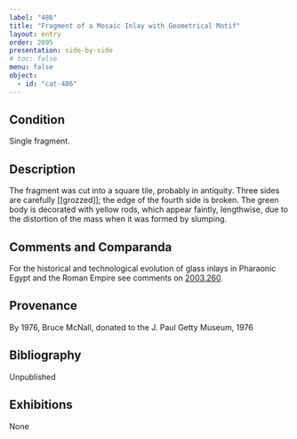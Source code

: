 ```yaml
---
label: "486"
title: "Fragment of a Mosaic Inlay with Geometrical Motif"
layout: entry
order: 2095
presentation: side-by-side
# toc: false
menu: false
object:
  - id: "cat-486"
---
```


## Condition

Single fragment.

## Description

The fragment was cut into a square tile, probably in antiquity. Three sides are carefully [[grozzed]]; the edge of the fourth side is broken. The green body is decorated with yellow rods, which appear faintly, lengthwise, due to the distortion of the mass when it was formed by slumping.

## Comments and Comparanda

For the historical and technological evolution of glass inlays in Pharaonic Egypt and the Roman Empire see comments on [2003.260](#cat).

## Provenance

By 1976, Bruce McNall, donated to the J. Paul Getty Museum, 1976

## Bibliography

Unpublished

## Exhibitions

None